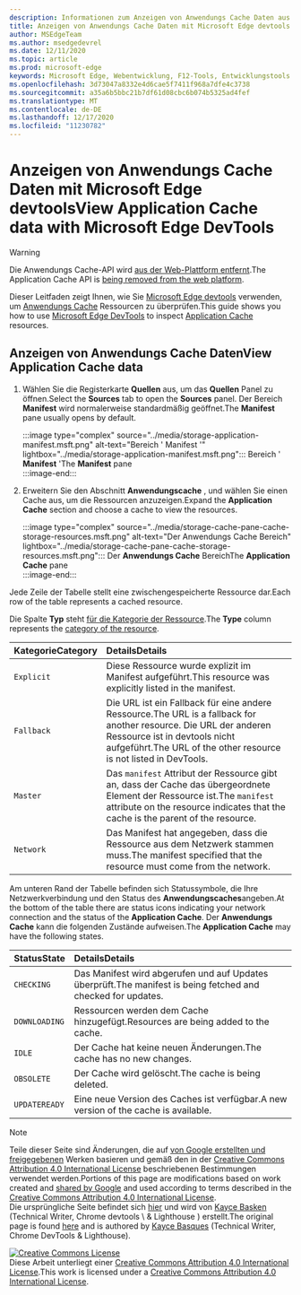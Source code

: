 ```yaml
---
description: Informationen zum Anzeigen von Anwendungs Cache Daten aus dem Anwendungs Panel von Microsoft Edge devtools
title: Anzeigen von Anwendungs Cache Daten mit Microsoft Edge devtools
author: MSEdgeTeam
ms.author: msedgedevrel
ms.date: 12/11/2020
ms.topic: article
ms.prod: microsoft-edge
keywords: Microsoft Edge, Webentwicklung, F12-Tools, Entwicklungstools
ms.openlocfilehash: 3d73047a8332e4d6cae5f7411f968a7dfe4c3738
ms.sourcegitcommit: a35a6b5bbc21b7df61d08cbc6b074b5325ad4fef
ms.translationtype: MT
ms.contentlocale: de-DE
ms.lasthandoff: 12/17/2020
ms.locfileid: "11230782"
---
```

<!-- Copyright Kayce Basques 

   Licensed under the Apache License, Version 2.0 (the "License");
   you may not use this file except in compliance with the License.
   You may obtain a copy of the License at

       https://www.apache.org/licenses/LICENSE-2.0

   Unless required by applicable law or agreed to in writing, software
   distributed under the License is distributed on an "AS IS" BASIS,
   WITHOUT WARRANTIES OR CONDITIONS OF ANY KIND, either express or implied.
   See the License for the specific language governing permissions and
   limitations under the License.  -->  

# <span data-ttu-id="c9b9c-104">Anzeigen von Anwendungs Cache Daten mit Microsoft Edge devtools</span><span class="sxs-lookup"><span data-stu-id="c9b9c-104">View Application Cache data with Microsoft Edge DevTools</span></span>  

> [!WARNING]
> <span data-ttu-id="c9b9c-105">Die Anwendungs Cache-API wird [aus der Web-Plattform entfernt][HTMLStandardOfflineWebApplications].</span><span class="sxs-lookup"><span data-stu-id="c9b9c-105">The Application Cache API is [being removed from the web platform][HTMLStandardOfflineWebApplications].</span></span>  

<span data-ttu-id="c9b9c-106">Dieser Leitfaden zeigt Ihnen, wie Sie [Microsoft Edge devtools][MicrosoftEdgeDevTools] verwenden, um [Anwendungs Cache][MDNWebAPIsWindowApplicationCache] Ressourcen zu überprüfen.</span><span class="sxs-lookup"><span data-stu-id="c9b9c-106">This guide shows you how to use [Microsoft Edge DevTools][MicrosoftEdgeDevTools] to inspect [Application Cache][MDNWebAPIsWindowApplicationCache] resources.</span></span>  

## <span data-ttu-id="c9b9c-107">Anzeigen von Anwendungs Cache Daten</span><span class="sxs-lookup"><span data-stu-id="c9b9c-107">View Application Cache data</span></span>  

1.  <span data-ttu-id="c9b9c-108">Wählen Sie die Registerkarte **Quellen** aus, um das **Quellen** Panel zu öffnen.</span><span class="sxs-lookup"><span data-stu-id="c9b9c-108">Select the **Sources** tab to open the **Sources** panel.</span></span>  <span data-ttu-id="c9b9c-109">Der Bereich **Manifest** wird normalerweise standardmäßig geöffnet.</span><span class="sxs-lookup"><span data-stu-id="c9b9c-109">The **Manifest** pane usually opens by default.</span></span>  
    
    :::image type="complex" source="../media/storage-application-manifest.msft.png" alt-text="Bereich ' Manifest '" lightbox="../media/storage-application-manifest.msft.png":::
       <span data-ttu-id="c9b9c-111">Bereich ' **Manifest** '</span><span class="sxs-lookup"><span data-stu-id="c9b9c-111">The **Manifest** pane</span></span>  
    :::image-end:::  

1.  <span data-ttu-id="c9b9c-112">Erweitern Sie den Abschnitt **Anwendungscache** , und wählen Sie einen Cache aus, um die Ressourcen anzuzeigen.</span><span class="sxs-lookup"><span data-stu-id="c9b9c-112">Expand the **Application Cache** section and choose a cache to view the resources.</span></span>  
    
    :::image type="complex" source="../media/storage-cache-pane-cache-storage-resources.msft.png" alt-text="Der Anwendungs Cache Bereich" lightbox="../media/storage-cache-pane-cache-storage-resources.msft.png":::
       <span data-ttu-id="c9b9c-114">Der **Anwendungs Cache** Bereich</span><span class="sxs-lookup"><span data-stu-id="c9b9c-114">The **Application Cache** pane</span></span>  
    :::image-end:::  

<span data-ttu-id="c9b9c-115">Jede Zeile der Tabelle stellt eine zwischengespeicherte Ressource dar.</span><span class="sxs-lookup"><span data-stu-id="c9b9c-115">Each row of the table represents a cached resource.</span></span>  

<span data-ttu-id="c9b9c-116">Die Spalte **Typ** steht [für die Kategorie der Ressource][MDNHTMLResourcesInAnApplicationCache].</span><span class="sxs-lookup"><span data-stu-id="c9b9c-116">The **Type** column represents the [category of the resource][MDNHTMLResourcesInAnApplicationCache].</span></span>  

| <span data-ttu-id="c9b9c-117">Kategorie</span><span class="sxs-lookup"><span data-stu-id="c9b9c-117">Category</span></span> | <span data-ttu-id="c9b9c-118">Details</span><span class="sxs-lookup"><span data-stu-id="c9b9c-118">Details</span></span> |  
|:--- |:--- |  
| `Explicit` | <span data-ttu-id="c9b9c-119">Diese Ressource wurde explizit im Manifest aufgeführt.</span><span class="sxs-lookup"><span data-stu-id="c9b9c-119">This resource was explicitly listed in the manifest.</span></span> |  
| `Fallback` | <span data-ttu-id="c9b9c-120">Die URL ist ein Fallback für eine andere Ressource.</span><span class="sxs-lookup"><span data-stu-id="c9b9c-120">The URL is a fallback for another resource.</span></span>  <span data-ttu-id="c9b9c-121">Die URL der anderen Ressource ist in devtools nicht aufgeführt.</span><span class="sxs-lookup"><span data-stu-id="c9b9c-121">The URL of the other resource is not listed in DevTools.</span></span> |  
| `Master` | <span data-ttu-id="c9b9c-122">Das `manifest` Attribut der Ressource gibt an, dass der Cache das übergeordnete Element der Ressource ist.</span><span class="sxs-lookup"><span data-stu-id="c9b9c-122">The `manifest` attribute on the resource indicates that the cache is the parent of the resource.</span></span> |  
| `Network` | <span data-ttu-id="c9b9c-123">Das Manifest hat angegeben, dass die Ressource aus dem Netzwerk stammen muss.</span><span class="sxs-lookup"><span data-stu-id="c9b9c-123">The manifest specified that the resource must come from the network.</span></span> |  

<!--todo:  replace "Master" phrasing if possible.  -->  

<span data-ttu-id="c9b9c-124">Am unteren Rand der Tabelle befinden sich Statussymbole, die Ihre Netzwerkverbindung und den Status des **Anwendungscaches**angeben.</span><span class="sxs-lookup"><span data-stu-id="c9b9c-124">At the bottom of the table there are status icons indicating your network connection and the status of the **Application Cache**.</span></span>  <span data-ttu-id="c9b9c-125">Der **Anwendungs Cache** kann die folgenden Zustände aufweisen.</span><span class="sxs-lookup"><span data-stu-id="c9b9c-125">The **Application Cache** may have the following states.</span></span>  

| <span data-ttu-id="c9b9c-126">Status</span><span class="sxs-lookup"><span data-stu-id="c9b9c-126">State</span></span> | <span data-ttu-id="c9b9c-127">Details</span><span class="sxs-lookup"><span data-stu-id="c9b9c-127">Details</span></span> |  
|:--- |:--- |  
| `CHECKING` | <span data-ttu-id="c9b9c-128">Das Manifest wird abgerufen und auf Updates überprüft.</span><span class="sxs-lookup"><span data-stu-id="c9b9c-128">The manifest is being fetched and checked for updates.</span></span> |  
| `DOWNLOADING` | <span data-ttu-id="c9b9c-129">Ressourcen werden dem Cache hinzugefügt.</span><span class="sxs-lookup"><span data-stu-id="c9b9c-129">Resources are being added to the cache.</span></span> |  
| `IDLE` | <span data-ttu-id="c9b9c-130">Der Cache hat keine neuen Änderungen.</span><span class="sxs-lookup"><span data-stu-id="c9b9c-130">The cache has no new changes.</span></span> |  
| `OBSOLETE` | <span data-ttu-id="c9b9c-131">Der Cache wird gelöscht.</span><span class="sxs-lookup"><span data-stu-id="c9b9c-131">The cache is being deleted.</span></span> |  
| `UPDATEREADY` |  <span data-ttu-id="c9b9c-132">Eine neue Version des Caches ist verfügbar.</span><span class="sxs-lookup"><span data-stu-id="c9b9c-132">A new version of the cache is available.</span></span> |  

<!-- links -->  

[MicrosoftEdgeDevTools]: ../../devtools-guide-chromium/index.md "Microsoft Edge (Chrom)-Entwickler Tools | Microsoft docs"  

[HTMLStandardOfflineWebApplications]: https://html.spec.whatwg.org/multipage/offline.html#offline "Offline-Webanwendungen – HTML-Standard"  

[MDNHTMLResourcesInAnApplicationCache]: https://developer.mozilla.org/docs/Web/HTML/Using_the_application_cache#Resources_in_an_application_cache "Ressourcen in einem Anwendungscache | MDN"  
[MDNWebAPIsWindowApplicationCache]: https://developer.mozilla.org/docs/Web/API/Window/applicationCache "Window. applicationCache-Web-APIs | MDN"  

> [!NOTE]
> <span data-ttu-id="c9b9c-137">Teile dieser Seite sind Änderungen, die auf [von Google erstellten und freigegebenen][GoogleSitePolicies] Werken basieren und gemäß den in der [Creative Commons Attribution 4.0 International License][CCA4IL] beschriebenen Bestimmungen verwendet werden.</span><span class="sxs-lookup"><span data-stu-id="c9b9c-137">Portions of this page are modifications based on work created and [shared by Google][GoogleSitePolicies] and used according to terms described in the [Creative Commons Attribution 4.0 International License][CCA4IL].</span></span>  
> <span data-ttu-id="c9b9c-138">Die ursprüngliche Seite befindet sich [hier](https://developers.google.com/web/tools/chrome-devtools/storage/applicationcache) und wird von [Kayce Basken][KayceBasques] (Technical Writer, Chrome devtools \ & Lighthouse \) erstellt.</span><span class="sxs-lookup"><span data-stu-id="c9b9c-138">The original page is found [here](https://developers.google.com/web/tools/chrome-devtools/storage/applicationcache) and is authored by [Kayce Basques][KayceBasques] \(Technical Writer, Chrome DevTools \& Lighthouse\).</span></span>  

[![Creative Commons License][CCby4Image]][CCA4IL]  
<span data-ttu-id="c9b9c-140">Diese Arbeit unterliegt einer [Creative Commons Attribution 4.0 International License][CCA4IL].</span><span class="sxs-lookup"><span data-stu-id="c9b9c-140">This work is licensed under a [Creative Commons Attribution 4.0 International License][CCA4IL].</span></span>  

[CCA4IL]: https://creativecommons.org/licenses/by/4.0  
[CCby4Image]: https://i.creativecommons.org/l/by/4.0/88x31.png  
[GoogleSitePolicies]: https://developers.google.com/terms/site-policies  
[KayceBasques]: https://developers.google.com/web/resources/contributors/kaycebasques  
